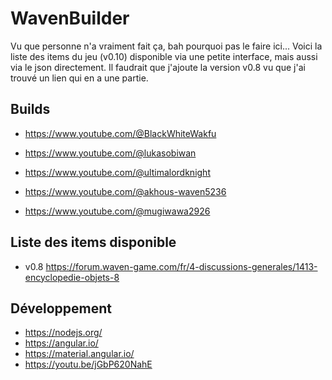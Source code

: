 # WavenBuilder

Vu que personne n'a vraiment fait ça, bah pourquoi pas le faire ici...
Voici la liste des items du jeu (v0.10) disponible via une petite interface, mais aussi via le json directement.
Il faudrait que j'ajoute la version v0.8 vu que j'ai trouvé un lien qui en a une partie.

## Builds

- <https://www.youtube.com/@BlackWhiteWakfu>
- <https://www.youtube.com/@lukasobiwan>
- <https://www.youtube.com/@ultimalordknight>

- <https://www.youtube.com/@akhous-waven5236>
- <https://www.youtube.com/@mugiwawa2926>

## Liste des items disponible

- v0.8 <https://forum.waven-game.com/fr/4-discussions-generales/1413-encyclopedie-objets-8>

## Développement

- <https://nodejs.org/>
- <https://angular.io/>
- <https://material.angular.io/>
- <https://youtu.be/jGbP620NahE>
